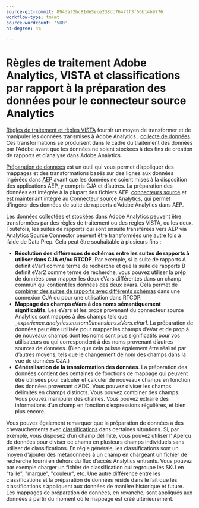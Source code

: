 ```yaml
---
source-git-commit: 8943af2bc81de5ece238dc7647ff3f66b14b9776
workflow-type: tm+mt
source-wordcount: '580'
ht-degree: 4%

---
```

# Règles de traitement Adobe Analytics, VISTA et classifications par rapport à la préparation des données pour le connecteur source Analytics

[Règles de traitement et règles VISTA](https://experienceleague.adobe.com/docs/analytics/admin/admin-tools/processing-rules/processing-rules-configuration/processing-rule-order.html?lang=en) fournir un moyen de transformer et de manipuler les données transmises à Adobe Analytics ; [collecte de données](https://experienceleague.adobe.com/docs/analytics/analyze/reports-analytics/reporting-interface/overview-data-collection.html?lang=en). Ces transformations se produisent dans le cadre du traitement des données par l’Adobe avant que les données ne soient stockées à des fins de création de rapports et d’analyse dans Adobe Analytics.


[Préparation de données](https://experienceleague.adobe.com/docs/experience-platform/data-prep/home.html?lang=fr) est un outil qui vous permet d’appliquer des mappages et des transformations basés sur des lignes aux données ingérées dans [AEP](https://experienceleague.adobe.com/docs/experience-platform.html?lang=en) avant que les données ne soient mises à la disposition des applications AEP, y compris CJA et d’autres. La préparation des données est intégrée à la plupart des fichiers AEP. [connecteurs source](https://experienceleague.adobe.com/docs/experience-platform/sources/home.html?lang=en) et est maintenant intégré au [Connecteur source Analytics](https://experienceleague.adobe.com/docs/experience-platform/sources/ui-tutorials/create/adobe-applications/analytics.html?lang=fr), qui permet d’ingérer des données de suite de rapports d’Adobe Analytics dans AEP.

Les données collectées et stockées dans Adobe Analytics peuvent être transformées par des règles de traitement ou des règles VISTA, ou les deux. Toutefois, les suites de rapports qui sont ensuite transférées vers AEP via Analytics Source Connector peuvent être transformées une autre fois à l’aide de Data Prep. Cela peut être souhaitable à plusieurs fins :

* **Résolution des différences de schémas entre les suites de rapports à utiliser dans CJA et/ou RTCDP**. Par exemple, si la suite de rapports A définit eVar1 comme terme de recherche et que la suite de rapports B définit eVar2 comme terme de recherche, vous pouvez utiliser la prép de données pour mapper les deux eVars différentes dans un champ commun qui contient les données des deux eVars. Cela permet de [combiner des suites de rapports avec différents schémas](https://experienceleague.adobe.com/docs/analytics-platform/using/cja-usecases/combine-report-suites.html?lang=en) dans une connexion CJA ou pour une utilisation dans RTCDP.
* **Mappage des champs eVars à des noms sémantiquement significatifs**. Les eVars et les props provenant du connecteur source Analytics sont mappés à des champs tels que _\_experience.analytics.customDimensions.eVars.eVar1_.  La préparation de données peut être utilisée pour mapper les champs d’eVar et de prop à de nouveaux champs dont les noms sont plus significatifs pour vos utilisateurs ou qui correspondent à des noms provenant d’autres sources de données. (Bien que cela puisse également être réalisé par d’autres moyens, tels que le changement de nom des champs dans la vue de données CJA.)
* **Généralisation de la transformation des données**. La préparation des données contient des centaines de fonctions de mappage qui peuvent être utilisées pour calculer et calculer de nouveaux champs en fonction des données provenant d’ADC. Vous pouvez diviser les champs délimités en champs distincts. Vous pouvez combiner des champs. Vous pouvez manipuler des chaînes. Vous pouvez extraire des informations d’un champ en fonction d’expressions régulières, et bien plus encore.


Vous pouvez également remarquer que la préparation de données a des chevauchements avec [classifications](https://experienceleague.adobe.com/docs/analytics/components/classifications/c-classifications.html?lang=fr) dans certaines situations. Si, par exemple, vous disposez d’un champ délimité, vous pouvez utiliser l’ Aperçu de données pour diviser ce champ en plusieurs champs individuels sans utiliser de classifications. En règle générale, les classifications sont un moyen d’ajouter des métadonnées à un champ en chargeant un fichier de recherche fourni en dehors du flux d’accès Analytics entrants. Vous pouvez par exemple charger un fichier de classification qui regroupe les SKU en &quot;taille&quot;, &quot;marque&quot;, &quot;couleur&quot;, etc. Une autre différence entre les classifications et la préparation de données réside dans le fait que les classifications s’appliquent aux données de manière historique et future. Les mappages de préparation de données, en revanche, sont appliqués aux données à partir du moment où le mappage est créé ultérieurement.